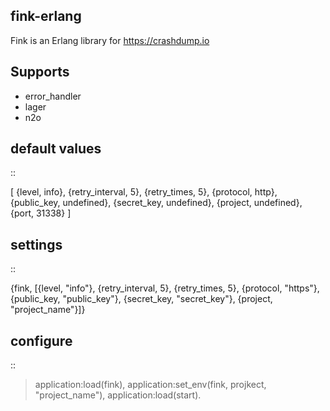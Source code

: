 fink-erlang
-----------

Fink is an Erlang library for https://crashdump.io


Supports
--------

* error_handler
* lager
* n2o


default values
--------------

::

  [
   {level, info},
   {retry_interval, 5},
   {retry_times, 5},
   {protocol, http},
   {public_key, undefined},
   {secret_key, undefined},
   {project, undefined},
   {port, 31338}
  ]

settings
--------

::

  {fink, [{level, "info"},
          {retry_interval, 5},
          {retry_times, 5},
          {protocol, "https"},
          {public_key, "public_key"},
          {secret_key, "secret_key"},
          {project, "project_name"}]}


configure
---------

::

  >application:load(fink),
  >application:set_env(fink, projkect, "project_name"),
  >application:load(start).
